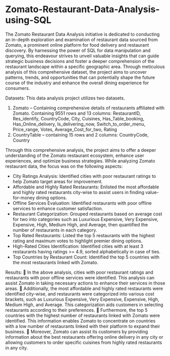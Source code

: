 # Zomato-Restaurant-Data-Analysis-using-SQL
The Zomato Restaurant Data Analysis initiative is dedicated to conducting an in-depth exploration and examination of restaurant data sourced from Zomato, a prominent online platform for food delivery and restaurant discovery. By harnessing the power of SQL for data manipulation and querying, this endeavour strives to unveil valuable insights that can guide strategic business decisions and foster a deeper comprehension of the restaurant landscape within a specific geographic area. Through meticulous analysis of this comprehensive dataset, the project aims to uncover patterns, trends, and opportunities that can potentially shape the future course of the industry and enhance the overall dining experience for consumers.

Datasets: This data analysis project utilizes two datasets.
1.	Zomato – Containing comprehensive details of restaurants affiliated with Zomato. Containing 9551 rows and 13 columns: RestaurantID, Res_identify, CountryCode, City, Cuisines, Has_Table_booking, Has_Online_delivery, Is_delivering_now, Switch_to_order_menu, Price_range, Votes, Average_Cost_for_two, Rating
2.	CountryTable – containing 15 rows and 2 columns: CountryCode, Country

Through this comprehensive analysis, the project aims to offer a deeper understanding of the Zomato restaurant ecosystem, enhance user experiences, and optimize business strategies.
While analyzing Zomato restaurant data, the focus was on the following aspects:
-	City Ratings Analysis: Identified cities with poor restaurant ratings to help Zomato target areas for improvement.
-	Affordable and Highly Rated Restaurants: Enlisted the most affordable and highly rated restaurants city-wise to assist users in finding value-for-money dining options.
-	Offline Services Evaluation: Identified restaurants with poor offline services to enhance customer satisfaction.
-	Restaurant Categorization: Grouped restaurants based on average cost for two into categories such as Luxurious Expensive, Very Expensive, Expensive, High, Medium High, and Average, then quantified the number of restaurants in each category.
-	Top Rated Restaurants: Listed the top 5 restaurants with the highest rating and maximum votes to highlight premier dining options.
-	High-Rated Cities Identification: Identified cities with at least 3 restaurants having ratings >= 4.9, sorted alphabetically in case of ties.
-	Top Countries by Restaurant Count: Identified the top 5 countries with the most restaurants linked with Zomato.

Results:
	In the above analysis, cities with poor restaurant ratings and restaurants with poor offline services were identified. This analysis can assist Zomato in taking necessary actions to enhance their services in those areas.
	Additionally, the most affordable and highly rated restaurants were identified city-wise, and restaurants were categorized into various cost brackets, such as Luxurious Expensive, Very Expensive, Expensive, High, Medium High, and Average. This categorization aids customers in selecting restaurants according to their preferences.
	Furthermore, the top 5 countries with the highest number of restaurants linked with Zomato were identified. This information enables Zomato to concentrate on countries with a low number of restaurants linked with their platform to expand their business.
	Moreover, Zomato can assist its customers by providing information about the best restaurants offering online delivery in any city or allowing customers to order specific cuisines from highly rated restaurants in any city.
